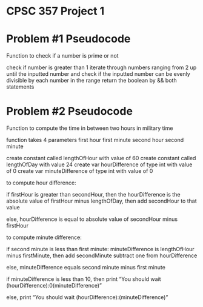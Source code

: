 # CPSC 357 Project 1

# Problem #1 Pseudocode

Function to check if a number is prime or not 

check if number is greater than 1 
iterate through numbers ranging from 2 up until the inputted number and check if the inputted number can be evenly divisible by each number in the range 
return the boolean by && both statements

# Problem #2 Pseudocode

Function to compute the time in between two hours in military time

function takes 4 parameters
first hour
first minute
second hour
second minute

create constant called lengthOfHour with value of 60
create constant called lengthOfDay with value 24
create var hourDifference of type int with value of 0
create var minuteDifference of type int with value of 0

to compute hour difference:

if firstHour is greater than secondHour, then the hourDifference is the absolute value of firstHour minus lengthOfDay, then add secondHour to that value

else, hourDifference is equal to absolute value of secondHour minus firstHour


to compute minute difference:

if second minute is less than first minute:
minuteDifference is lengthOfHour minus firstMinute, then add secondMinute
subtract one from hourDifference 

else, minuteDifference equals second minute minus first minute

if minuteDifference is less than 10,
then print “You should wait \(hourDifference):0\(minuteDifference)”

else, print “You should wait \(hourDifference):\(minuteDifference)”




